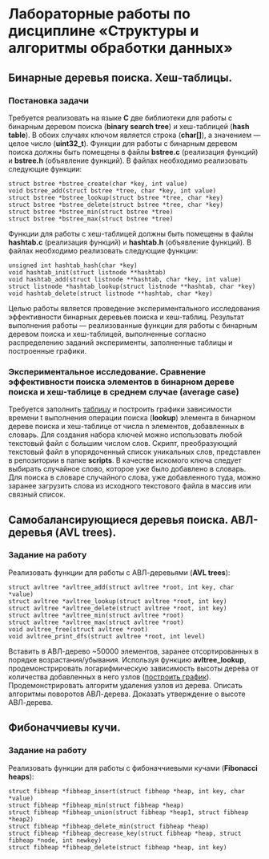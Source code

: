 # Лабораторные работы по дисциплине «Структуры и алгоритмы обработки данных»
## Бинарные деревья поиска. Хеш-таблицы.
### Постановка задачи
Требуется реализовать на языке **C** две библиотеки для работы с бинарным деревом
поиска (**binary search tree**) и хеш-таблицей (**hash table**). В обоих случаях ключом является
строка (**char[]**), а значением — целое число (**uint32_t**).
Функции для работы с бинарным деревом поиска должны быть помещены в файлы
**bstree.c** (реализация функций) и **bstree.h** (объявление функций). В файлах необходимо реализовать следующие функции:
```
struct bstree *bstree_create(char *key, int value)
void bstree_add(struct bstree *tree, char *key, int value)
struct bstree *bstree_lookup(struct bstree *tree, char *key)
struct bstree *bstree_delete(struct bstree *tree, char *key)
struct bstree *bstree_min(struct bstree *tree)
struct bstree *bstree_max(struct bstree *tree)
```
Функции для работы с хеш-таблицей должны быть помещены в файлы **hashtab.c** (реализация функций) и **hashtab.h** (объявление функций). В файлах необходимо реализовать
следующие функции:
```
unsigned int hashtab_hash(char *key)
void hashtab_init(struct listnode **hashtab)
void hashtab_add(struct listnode **hashtab, char *key, int value)
struct listnode *hashtab_lookup(struct listnode **hashtab, char *key)
void hashtab_delete(struct listnode **hashtab, char *key)
```
Целью работы является проведение экспериментального исследования эффективности бинарных деревьев поиска и хеш-таблиц. Результат выполнения работы — реализованные функции для работы с бинарным деревом поиска и хеш-таблицей, выполненные согласно распределению заданий эксперименты, заполненные таблицы и построенные графики.
### Экспериментальное исследование. Сравнение эффективности поиска элементов в бинарном дереве поиска и хеш-таблице в среднем случае (average case)
Требуется заполнить [таблицу](https://docs.google.com/spreadsheets/d/1k1Q3OJrL5WEunr1aYhx9qpdH80Rpf4RWjfAPlhxHvh0/edit?usp=sharing) и построить графики зависимости времени t выполнения операции поиска (**lookup**) элемента в бинарном дереве поиска и хеш-таблице от числа n элементов, добавленных в словарь.
Для создания набора ключей можно использовать любой текстовый файл с большим числом слов. Скрипт, преобразующий текстовый файл в упорядоченный список уникальных слов, представлен в репозитории в папке **scripts**. В качестве искомого ключа следует выбирать случайное слово, которое уже было добавлено в словарь.
Для поиска в словаре случайного слова, уже добавленного туда, можно заранее загрузить слова из исходного текстового файла в массив или связный список.
## Самобалансирующиеся деревья поиска. АВЛ-деревья (AVL trees).
### Задание на работу
Реализовать функции для работы с АВЛ-деревьями (**AVL trees**):
```
struct avltree *avltree_add(struct avltree *root, int key, char *value)
struct avltree *avltree_lookup(struct avltree *root, int key)
struct avltree *avltree_delete(struct avltree *root, int key)
struct avltree *avltree_min(struct avltree *root)
struct avltree *avltree_max(struct avltree *root)
void avltree_free(struct avltree *root)
void avltree_print_dfs(struct avltree *root, int level)
```
Вставить в АВЛ-дерево ~50000 элементов, заранее отсортированных в порядке возрастания/убывания. Используя функцию **avltree_lookup**, продемонстрировать логарифмическую зависимость
высоты дерева от количества добавленных в него узлов ([построить график](https://docs.google.com/spreadsheets/d/1ayLNHlFXmYQaVEilcPmVGEpLRbw--hm-lhpjLAT__GE/edit?usp=sharing)). Продемонстрировать алгоритм удаления узлов из дерева. Описать алгоритмы поворотов АВЛ-дерева. Доказать утверждение о высоте АВЛ-дерева.
## Фибоначчиевы кучи.
### Задание на работу
Реализовать функции для работы с фибоначчиевыми кучами (**Fibonacci heaps**):
```
struct fibheap *fibheap_insert(struct fibheap *heap, int key, char *value)
struct fibheap *fibheap_min(struct fibheap *heap)
struct fibheap *fibheap_union(struct fibheap *heap1, struct fibheap *heap2)
struct fibheap *fibheap_delete_min(struct fibheap *heap)
struct fibheap *fibheap_decrease_key(struct fibheap *heap, struct fibheap *node, int newkey)
struct fibheap *fibheap_delete(struct fibheap *heap, int key)
```
